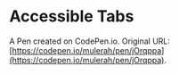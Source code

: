 # Accessible Tabs

A Pen created on CodePen.io. Original URL: [https://codepen.io/mulerah/pen/jOrqppa](https://codepen.io/mulerah/pen/jOrqppa).


